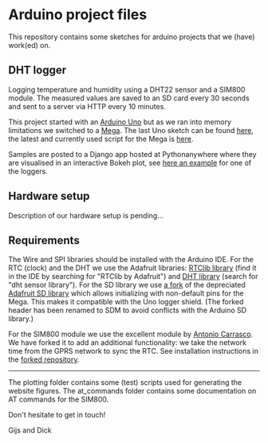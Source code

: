 # Arduino project files
This repository contains some sketches for arduino projects that we (have) work(ed) on.

## DHT logger
Logging temperature and humidity using a DHT22 sensor and a SIM800 module. The measured values are saved to an SD card every 30 seconds and sent to a server via HTTP every 10 minutes.

This project started with an [Arduino Uno](https://store.arduino.cc/arduino-uno-rev3) but as we ran into memory limitations we switched to a [Mega](https://store.arduino.cc/arduino-mega-2560-rev3). The last Uno sketch can be found [here](./sketchbook/uno/dht_logger), the latest and currently used script for the Mega is [here](./sketchbook/mega/dht_logger).

Samples are posted to a Django app hosted at Pythonanywhere where they are visualised in an interactive Bokeh plot, see [here an example](http://gbstraathof.pythonanywhere.com/arduino/apilog/dhtlogger01) for one of the loggers.

## Hardware setup
Description of our hardware setup is pending...

## Requirements
The Wire and SPI libraries should be installed with the Arduino IDE. For the RTC (clock) and the DHT we use the Adafruit libraries: [RTClib library](https://github.com/adafruit/RTClib) (find it in the IDE by searching for "RTClib by Adafruit") and [DHT library](https://github.com/adafruit/DHT-sensor-library) (search for "dht sensor library"). For the SD library we use [a fork](https://github.com/Gijsbertbas/SD) of the depreciated [Adafruit SD library](https://github.com/adafruit/SD) which allows initializing with non-default pins for the Mega. This makes it compatible with the Uno logger shield. (The forked header has been renamed to SDM to avoid conflicts with the Arduino SD library.)

For the SIM800 module we use the excellent module by [Antonio Carrasco](https://github.com/carrascoacd/ArduinoSIM800L). We have forked it to add an additional functionality: we take the network time from the GPRS network to sync the RTC. See installation instructions in the [forked repository](https://github.com/Gijsbertbas/ArduinoSIM800L).

----

The plotting folder contains some (test) scripts used for generating the website figures. The at_commands folder contains some documentation on AT commands for the SIM800.

Don't hesitate to get in touch!

Gijs and Dick
